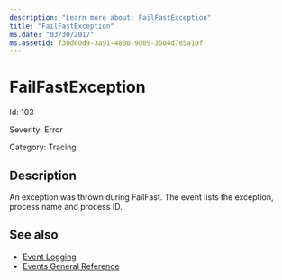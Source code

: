 ```yaml
---
description: "Learn more about: FailFastException"
title: "FailFastException"
ms.date: "03/30/2017"
ms.assetid: f30de0d9-3a91-4800-9d09-3504d7e5a10f
---
```

# FailFastException

Id: 103  
  
 Severity: Error  
  
 Category: Tracing  
  
## Description  

 An exception was thrown during FailFast. The event lists the exception, process name and process ID.  
  
## See also

- [Event Logging](index.md)
- [Events General Reference](events-general-reference.md)
